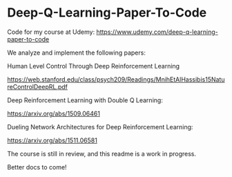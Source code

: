 # Deep-Q-Learning-Paper-To-Code

Code for my course at Udemy: https://www.udemy.com/deep-q-learning-paper-to-code

We analyze and implement the following papers:

Human Level Control Through Deep Reinforcement Learning

https://web.stanford.edu/class/psych209/Readings/MnihEtAlHassibis15NatureControlDeepRL.pdf

Deep Reinforcement Learning with Double Q Learning:

https://arxiv.org/abs/1509.06461

Dueling Network Architectures for Deep Reinforcement Learning:

https://arxiv.org/abs/1511.06581

The course is still in review, and this readme is a work in progress. 

Better docs to come!
